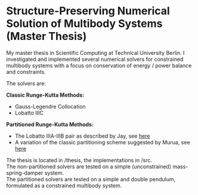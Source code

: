 # Structure-Preserving Numerical Solution of Multibody Systems <br> (Master Thesis)
My master thesis in Scientific Computing at Technical University Berlin. I investigated and implemented several numerical solvers for constrained multibody systems with a focus on conservation of energy / power balance and constraints.   
  
The solvers are:    

**Classic Runge-Kutta Methods:**
- Gauss-Legendre Collocation
- Lobatto IIIC

**Partitioned Runge-Kutta Methods:** 
- The Lobatto IIIA-IIIB pair as described by Jay, see [here](https://epubs.siam.org/doi/10.1137/0733019)
- A variation of the classic partitioning scheme suggested by Murua, see [here](https://www.researchgate.net/publication/220261083_Partitioned_Half-Explicit_Runge-Kutta_Methods_for_Differential-Algebraic_Systems_of_Index_2)


The thesis is located in /thesis, the implementations in /src.   
The non-partitioned solvers are tested on a simple (unconstrained) mass-spring-damper system.  
The partitioned solvers are tested on a simple and double pendulum, formulated as a constrained multibody system. 
